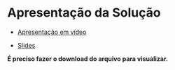 # Apresentação da Solução


- [Apresentação em vídeo](../presentation/Apresentação.mp4)

- [Slides](../presentation/Slides.pptx)

**É preciso fazer o download do arquivo para visualizar.**